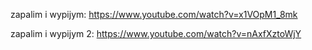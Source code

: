zapalim i wypijym: https://www.youtube.com/watch?v=x1VOpM1_8mk

zapalim i wypijym 2: https://www.youtube.com/watch?v=nAxfXztoWjY